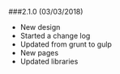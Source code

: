 ###2.1.0 (03/03/2018)
* New design
* Started a change log
* Updated from grunt to gulp
* New pages
* Updated libraries
